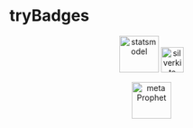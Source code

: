 # tryBadges
<p align="center">
<a href="https://www.statsmodels.org/stable/index.html">
  <img src="https://www.statsmodels.org/stable/_images/statsmodels-logo-v2-horizontal.svg"
            alt="statsmodel" width="70" height="65"></a>
 <a href="https://engineering.linkedin.com/blog/2021/greykite--a-flexible--intuitive--and-fast-forecasting-library">
  <img src="https://upload.wikimedia.org/wikipedia/commons/8/81/LinkedIn_icon.svg"
            alt="silverkite" width="40" height="45"></a>
 </p>
 <p align="center">
  <a href="https://facebook.github.io/prophet/docs/quick_start.html#python-api">
  <img src="https://commons.wikimedia.org/wiki/File:Meta_Platforms_Inc._logo.svg"
            alt="meta Prophet" width="70" height="65"></a>  
 </p>
  
            


